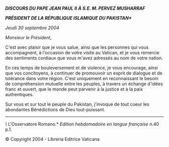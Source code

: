***DISCOURS DU PAPE JEAN PAUL II*** ***À S.E. M. PERVEZ MUSHARRAF***

***PRÉSIDENT DE LA RÉPUBLIQUE ISLAMIQUE DU PAKISTAN\****

*Jeudi 30 septembre 2004*

*Monsieur le Président,*

C'est avec plaisir que je vous salue, ainsi que les personnes qui vous accompagnent, à l'occasion de votre visite au Vatican, et je vous remercie des sentiments cordiaux que vous m'avez adressés au nom de votre nation.

En ces temps de bouleversement et de violence, je vous encourage, ainsi que vos concitoyens, à continuer de promouvoir un esprit de dialogue et de tolérance dans votre région. C'est uniquement en reconnaissant le besoin de compréhension mutuelle entre les peuples, à travers un échange d'idées franc et ouvert, que le monde peut parvenir à la justice et à la paix authentiques.

Sur vous et sur tout le peuple du Pakistan, j'invoque de tout coeur les abondantes Bénédictions de Dieu tout-puissant.

* * *

*\\* L'Osservatore Romano.* *Edition hebdomadoire en langue française* n.40 p.1.

© Copyright 2004 - Libreria Editrice Vaticana